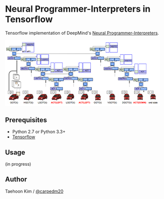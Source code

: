 Neural Programmer-Interpreters in Tensorflow
============================================

Tensorflow implementation of DeepMind's [Neural Programmer-Interpreters](http://arxiv.org/abs/1511.06279).

![alt tag](NPI.png)


Prerequisites
-------------

- Python 2.7 or Python 3.3+
- [Tensorflow](https://www.tensorflow.org/)


Usage
-----

(in progress)

Author
------

Taehoon Kim / [@carpedm20](http://carpedm20.github.io/)
